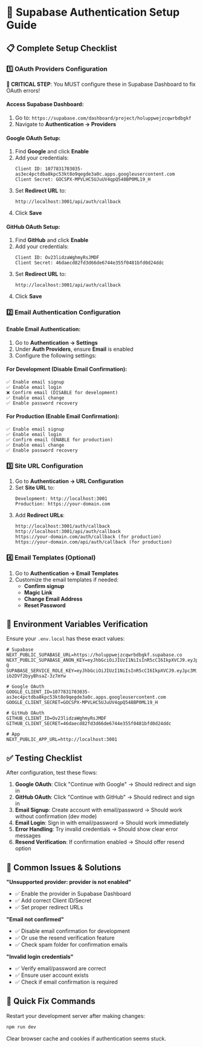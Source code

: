 # 🚀 Supabase Authentication Setup Guide

## 📋 Complete Setup Checklist

### 1️⃣ **OAuth Providers Configuration**

**🚨 CRITICAL STEP**: You MUST configure these in Supabase Dashboard to fix OAuth errors!

#### **Access Supabase Dashboard:**
1. Go to: `https://supabase.com/dashboard/project/holuppwejzcqwrbdbgkf`
2. Navigate to **Authentication → Providers**

#### **Google OAuth Setup:**
1. Find **Google** and click **Enable**
2. Add your credentials:
   ```
   Client ID: 1077831703035-as3ec4pctdba8kpc53kt8o9qegde3a0c.apps.googleusercontent.com
   Client Secret: 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
   ```
3. Set **Redirect URL** to:
   ```
   http://localhost:3001/api/auth/callback
   ```
4. Click **Save**

#### **GitHub OAuth Setup:**
1. Find **GitHub** and click **Enable**
2. Add your credentials:
   ```
   Client ID: Ov23lidzaWghmyRsJMDF
   Client Secret: 46daecd82fd3d66de6744e355f0481bfd0d24ddc
   ```
3. Set **Redirect URL** to:
   ```
   http://localhost:3001/api/auth/callback
   ```
4. Click **Save**

### 2️⃣ **Email Authentication Configuration**

#### **Enable Email Authentication:**
1. Go to **Authentication → Settings**
2. Under **Auth Providers**, ensure **Email** is enabled
3. Configure the following settings:

#### **For Development (Disable Email Confirmation):**
```
✅ Enable email signup
✅ Enable email login
❌ Confirm email (DISABLE for development)
✅ Enable email change
✅ Enable password recovery
```

#### **For Production (Enable Email Confirmation):**
```
✅ Enable email signup
✅ Enable email login
✅ Confirm email (ENABLE for production)
✅ Enable email change
✅ Enable password recovery
```

### 3️⃣ **Site URL Configuration**

1. Go to **Authentication → URL Configuration**
2. Set **Site URL** to:
   ```
   Development: http://localhost:3001
   Production: https://your-domain.com
   ```
3. Add **Redirect URLs**:
   ```
   http://localhost:3001/auth/callback
   http://localhost:3001/api/auth/callback
   https://your-domain.com/auth/callback (for production)
   https://your-domain.com/api/auth/callback (for production)
   ```

### 4️⃣ **Email Templates (Optional)**

1. Go to **Authentication → Email Templates**
2. Customize the email templates if needed:
   - **Confirm signup**
   - **Magic Link**
   - **Change Email Address**
   - **Reset Password**

## 🔧 Environment Variables Verification

Ensure your `.env.local` has these exact values:

```env
# Supabase
NEXT_PUBLIC_SUPABASE_URL=https://holuppwejzcqwrbdbgkf.supabase.co
NEXT_PUBLIC_SUPABASE_ANON_KEY=eyJhbGciOiJIUzI1NiIsInR5cCI6IkpXVCJ9.eyJpc3MiOiJzdXBhYmFzZSIsInJlZiI6ImhvbHVwcHdlanpjcXdyYmRiZ2tmIiwicm9sZSI6ImFub24iLCJpYXQiOjE3NDkwNDQwMDQsImV4cCI6MjA2NDYyMDAwNH0.3BGIddubCa_P3fO2MJDu12j1kASJnrDrhKD92jCqR-Q
SUPABASE_SERVICE_ROLE_KEY=eyJhbGciOiJIUzI1NiIsInR5cCI6IkpXVCJ9.eyJpc3MiOiJzdXBhYmFzZSIsInJlZiI6ImhvbHVwcHdlanpjcXdyYmRiZ2tmIiwicm9sZSI6InNlcnZpY2Vfcm9sZSIsImlhdCI6MTc0OTA0NDAwNCwiZXhwIjoyMDY0NjIwMDA0fQ.gYzurAl5uvH6g6J0DdwT-ib2DVf2byyBhsaZ-3z7mYw

# Google OAuth
GOOGLE_CLIENT_ID=1077831703035-as3ec4pctdba8kpc53kt8o9qegde3a0c.apps.googleusercontent.com
GOOGLE_CLIENT_SECRET=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

# GitHub OAuth
GITHUB_CLIENT_ID=Ov23lidzaWghmyRsJMDF
GITHUB_CLIENT_SECRET=46daecd82fd3d66de6744e355f0481bfd0d24ddc

# App
NEXT_PUBLIC_APP_URL=http://localhost:3001
```

## ✅ Testing Checklist

After configuration, test these flows:

1. **Google OAuth**: Click "Continue with Google" → Should redirect and sign in
2. **GitHub OAuth**: Click "Continue with GitHub" → Should redirect and sign in  
3. **Email Signup**: Create account with email/password → Should work without confirmation (dev mode)
4. **Email Login**: Sign in with email/password → Should work immediately
5. **Error Handling**: Try invalid credentials → Should show clear error messages
6. **Resend Verification**: If confirmation enabled → Should offer resend option

## 🚨 Common Issues & Solutions

**"Unsupported provider: provider is not enabled"**
- ✅ Enable the provider in Supabase Dashboard
- ✅ Add correct Client ID/Secret
- ✅ Set proper redirect URLs

**"Email not confirmed"**
- ✅ Disable email confirmation for development
- ✅ Or use the resend verification feature
- ✅ Check spam folder for confirmation emails

**"Invalid login credentials"**
- ✅ Verify email/password are correct
- ✅ Ensure user account exists
- ✅ Check if email confirmation is required

## 🎯 Quick Fix Commands

Restart your development server after making changes:
```bash
npm run dev
```

Clear browser cache and cookies if authentication seems stuck.

